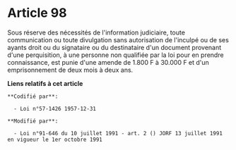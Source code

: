# Article 98

Sous réserve des nécessités de l'information judiciaire, toute communication ou toute divulgation sans autorisation de
l'inculpé ou de ses ayants droit ou du signataire ou du destinataire d'un document provenant d'une perquisition, à une
personne non qualifiée par la loi pour en prendre connaissance, est punie d'une amende de 1.800 F à 30.000 F et d'un
emprisonnement de deux mois à deux ans.

**Liens relatifs à cet article**

	**Codifié par**:

	  - Loi n°57-1426 1957-12-31

	**Modifié par**:

	  - Loi n°91-646 du 10 juillet 1991 - art. 2 () JORF 13 juillet 1991 en vigueur le 1er octobre 1991
